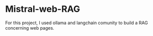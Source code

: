# Mistral-web-RAG
For this project, I used ollama and langchain comunity to build a RAG concerning web pages.

